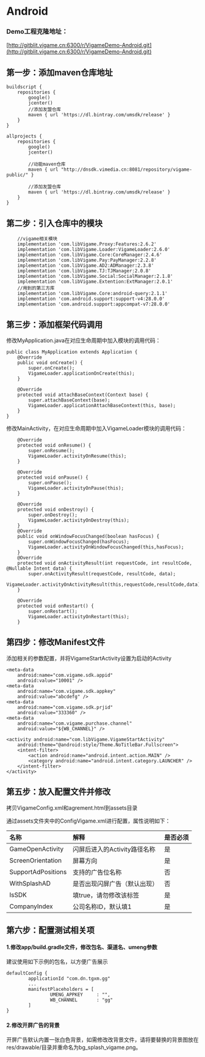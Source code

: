 # Android

### Demo工程克隆地址：

[http://gitblit.vigame.cn:6300/r/VigameDemo-Android.git](http://gitblit.vigame.cn:6300/r/VigameDemo-Android.git)

## 第一步：添加maven仓库地址

```text
buildscript {
    repositories {
        google()
        jcenter()
        //添加友盟仓库
        maven { url 'https://dl.bintray.com/umsdk/release' }
    }    
}
```

```text
allprojects {
    repositories {
        google()
        jcenter()

        //动能maven仓库
        maven { url "http://dnsdk.vimedia.cn:8081/repository/vigame-public/" }

        //添加友盟仓库
        maven { url 'https://dl.bintray.com/umsdk/release' }
    }
}
```

## 第二步：引入仓库中的模块

```text
    //vigame相关模块
    implementation 'com.libVigame.Proxy:Features:2.6.2'
    implementation 'com.libVigame.Loader:VigameLoader:2.6.0'
    implementation 'com.libVigame.Core:CoreManager:2.4.6'
    implementation 'com.libVigame.Pay:PayManager:2.2.8'
    implementation 'com.libVigame.AD2:ADManager:2.3.8'
    implementation 'com.libVigame.TJ:TJManager:2.0.8'
    implementation 'com.libVigame.Social:SocialManager:2.1.8'
    implementation 'com.libVigame.Extention:ExtManager:2.0.1'
    //用到的第三方库
    implementation 'com.libVigame.Core:android-query:2.1.1'
    implementation 'com.android.support:support-v4:28.0.0'
    implementation 'com.android.support:appcompat-v7:28.0.0'
```

## 第三步：添加框架代码调用

修改MyApplication.java在对应生命周期中加入模块的调用代码：

```text
public class MyApplication extends Application {
    @Override
    public void onCreate() {
        super.onCreate();
        VigameLoader.applicationOnCreate(this);
    }

    @Override
    protected void attachBaseContext(Context base) {
        super.attachBaseContext(base);
        VigameLoader.applicationAttachBaseContext(this, base);
    }
}
```

修改MainActivity，在对应生命周期中加入VigameLoader模块的调用代码：

```text
    @Override
    protected void onResume() {
        super.onResume();
        VigameLoader.activityOnResume(this);
    }

    @Override
    protected void onPause() {
        super.onPause();
        VigameLoader.activityOnPause(this);
    }

    @Override
    protected void onDestroy() {
        super.onDestroy();
        VigameLoader.activityOnDestroy(this);
    }
    @Override
    public void onWindowFocusChanged(boolean hasFocus) {
        super.onWindowFocusChanged(hasFocus);
        VigameLoader.activityOnWindowFocusChanged(this,hasFocus);
    }
    @Override
    protected void onActivityResult(int requestCode, int resultCode, @Nullable Intent data) {
        super.onActivityResult(requestCode, resultCode, data);
        VigameLoader.activityOnActivityResult(this,requestCode,resultCode,data);
    }

    @Override
    protected void onRestart() {
        super.onRestart();
        VigameLoader.activityOnRestart(this);
    }
```

## 第四步：修改Manifest文件

添加相关的参数配置，并将VigameStartActivity设置为启动的Activity

```text
<meta-data
    android:name="com.vigame.sdk.appid"
    android:value="10001" />
<meta-data
    android:name="com.vigame.sdk.appkey"
    android:value="abcdefg" />
<meta-data
    android:name="com.vigame.sdk.prjid"
    android:value="333360" />
<meta-data
    android:name="com.vigame.purchase.channel"
    android:value="${WB_CHANNEL}" />

<activity android:name="com.libVigame.VigameStartActivity"
    android:theme="@android:style/Theme.NoTitleBar.Fullscreen">
    <intent-filter>
        <action android:name="android.intent.action.MAIN" />
        <category android:name="android.intent.category.LAUNCHER" />
    </intent-filter>
</activity>
```

## 第五步：放入配置文件并修改

拷贝VigameConfig.xml和agrement.html到assets目录

通过assets文件夹中的ConfigVigame.xml进行配置，属性说明如下：

| 名称 | 解释 | 是否必须 |
| :--- | :--- | :--- |
| GameOpenActivity | 闪屏后进入的Activity路径名称 | 是 |
| ScreenOrientation | 屏幕方向 | 是 |
| SupportAdPositions | 支持的广告位名称 | 否 |
| WithSplashAD | 是否出现闪屏广告（默认出现） | 否 |
| IsSDK | 填true，请勿修改该标签 | 是 |
| CompanyIndex | 公司名称ID，默认填1 | 是 |

## 第六步：配置测试相关项

#### 1.修改app/build.gradle文件，修改包名、渠道名、umeng参数

建议使用如下示例的包名，以方便广告展示

```text
defaultConfig {
        applicationId "com.dn.tgxm.gg"
        ...
        manifestPlaceholders = [
                UMENG_APPKEY     : "",
                WB_CHANNEL       : "gg"
        ]
}
```

#### 2.修改开屏广告的背景

开屏广告默认内置一张白色背景，如需修改改背景文件，请将要替换的背景图放在res/drawable/目录并重命名为bg\_splash\_vigame.png。

